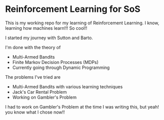 # Reinforcement Learning for SoS

This is my working repo for my learning of Reinforcement Learning. I know, learning how machines learn!!! So cool!!

I started my journey with Sutton and Barto.

I'm done with the theory of 
- Multi-Armed Bandits
- Finite Markov Decision Processes (MDPs)
- Currently going through Dynamic Programming

The problems I've tried are
- Multi-Armed Bandits with various learning techniques
- Jack's Car Rental Problem
- Working on Gambler's Problem

I had to work on Gambler's Problem at the time I was writing this, but yeah! you know what I chose now!!

